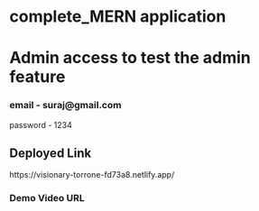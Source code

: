 # complete_MERN application
 
 <h1>Admin access to test the admin feature</h1>
<h3>email - suraj@gmail.com</h3>
  <p>password - 1234 </p>
  
  <h2>Deployed Link</h2>
  <p>https://visionary-torrone-fd73a8.netlify.app/</p>
  
  <h3>Demo Video URL </h3>
  <p></p>
